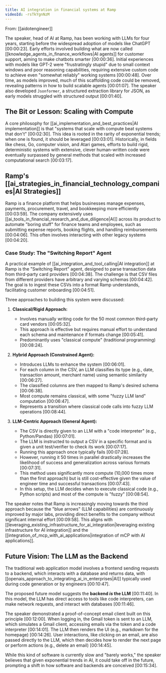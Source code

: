 ```yaml
---
title: AI integration in financial systems at Ramp
videoId: -rsTkYgnNzM
---
```


From: [[aidotengineer]] <br/> 

The speaker, head of AI at Ramp, has been working with LLMs for four years, starting before the widespread adoption of models like ChatGPT <a class="yt-timestamp" data-t="00:00:23">[00:00:23]</a>. Early efforts involved building what are now called [[knowledge_agents_in_finance_workflows|AI agents]] for customer support, aiming to make chatbots smarter <a class="yt-timestamp" data-t="00:00:36">[00:00:36]</a>. Initial experiences with models like GPT-2 were "frustratingly stupid" due to small context windows and poor reasoning capabilities, requiring extensive custom code to achieve even "somewhat reliably" working systems <a class="yt-timestamp" data-t="00:00:48">[00:00:48]</a>. Over time, as models improved, much of this scaffolding code could be removed, revealing patterns in how to build scalable agents <a class="yt-timestamp" data-t="00:01:07">[00:01:07]</a>. The speaker also developed `Jsonformer`, a structured extraction library for JSON, as early models struggled with structured output <a class="yt-timestamp" data-t="00:01:40">[00:01:40]</a>.

## The Bit or Lesson: Scaling with Compute

A core philosophy for [[ai_implementation_and_best_practices|AI implementation]] is that "systems that scale with compute beat systems that don't" <a class="yt-timestamp" data-t="00:02:30">[00:02:30]</a>. This idea is rooted in the rarity of exponential trends; when one is found, it should be leveraged <a class="yt-timestamp" data-t="00:03:01">[00:03:01]</a>. Historically, in fields like chess, Go, computer vision, and Atari games, efforts to build rigid, deterministic systems with extensive, clever human-written code were eventually surpassed by general methods that scaled with increased computational search <a class="yt-timestamp" data-t="00:03:17">[00:03:17]</a>.

## Ramp's [[ai_strategies_in_financial_technology_companies|AI Strategies]]

Ramp is a finance platform that helps businesses manage expenses, payments, procurement, travel, and bookkeeping more efficiently <a class="yt-timestamp" data-t="00:03:59">[00:03:59]</a>. The company extensively uses [[ai_tools_in_financial_research_and_due_diligence|AI]] across its product to automate "boring stuff" for finance teams and employees, such as submitting expense reports, booking flights, and handling reimbursements <a class="yt-timestamp" data-t="00:04:06">[00:04:06]</a>. This often involves interacting with other legacy systems <a class="yt-timestamp" data-t="00:04:20">[00:04:20]</a>.

### Case Study: The "Switching Report" Agent

A practical example of [[ai_integration_and_tool_calling|AI integration]] at Ramp is the "Switching Report" agent, designed to parse transaction data from third-party card providers <a class="yt-timestamp" data-t="00:04:38">[00:04:38]</a>. The challenge is that CSV files from different providers have arbitrary and varying schemas <a class="yt-timestamp" data-t="00:04:42">[00:04:42]</a>. The goal is to ingest these CSVs into a format Ramp understands, facilitating customer onboarding <a class="yt-timestamp" data-t="00:04:51">[00:04:51]</a>.

Three approaches to building this system were discussed:

1.  **Classical/Rigid Approach:**
    *   Involves manually writing code for the 50 most common third-party card vendors <a class="yt-timestamp" data-t="00:05:32">[00:05:32]</a>.
    *   This approach is effective but requires manual effort to understand each schema and maintenance if formats change <a class="yt-timestamp" data-t="00:05:41">[00:05:41]</a>.
    *   Predominantly uses "classical compute" (traditional programming) <a class="yt-timestamp" data-t="00:08:24">[00:08:24]</a>.

2.  **Hybrid Approach (Constrained Agent):**
    *   Introduces LLMs to enhance the system <a class="yt-timestamp" data-t="00:06:01">[00:06:01]</a>.
    *   For each column in the CSV, an LLM classifies its type (e.g., date, transaction amount, merchant name) using semantic similarity <a class="yt-timestamp" data-t="00:06:27">[00:06:27]</a>.
    *   The classified columns are then mapped to Ramp's desired schema <a class="yt-timestamp" data-t="00:06:38">[00:06:38]</a>.
    *   Most compute remains classical, with some "fuzzy LLM land" computation <a class="yt-timestamp" data-t="00:06:47">[00:06:47]</a>.
    *   Represents a transition where classical code calls into fuzzy LLM operations <a class="yt-timestamp" data-t="00:08:44">[00:08:44]</a>.

3.  **LLM-Centric Approach (General Agent):**
    *   The CSV is directly given to an LLM with a "code interpreter" (e.g., Python/Pandas) <a class="yt-timestamp" data-t="00:07:01">[00:07:01]</a>.
    *   The LLM is instructed to output a CSV in a specific format and is given a unit test/verifier to check its work <a class="yt-timestamp" data-t="00:07:17">[00:07:17]</a>.
    *   Running this approach once typically fails <a class="yt-timestamp" data-t="00:07:28">[00:07:28]</a>.
    *   However, running it 50 times in parallel drastically increases the likelihood of success and generalization across various formats <a class="yt-timestamp" data-t="00:07:31">[00:07:31]</a>.
    *   This method uses significantly more compute (10,000 times more than the first approach) but is still cost-effective given the value of engineer time and successful transactions <a class="yt-timestamp" data-t="00:07:43">[00:07:43]</a>.
    *   In this setup, the LLM decides when to execute classical code (e.g., Python scripts) and most of the compute is "fuzzy" <a class="yt-timestamp" data-t="00:08:54">[00:08:54]</a>.

The speaker notes that Ramp is increasingly moving towards the third approach because the "blue arrows" (LLM capabilities) are continuously improved by major labs, providing direct benefits to the company without significant internal effort <a class="yt-timestamp" data-t="00:09:58">[00:09:58]</a>. This aligns with [[leveraging_existing_infrastructure_for_ai_integration|leveraging existing infrastructure for AI integration]] and the [[integration_of_mcp_with_ai_applications|integration of mCP with AI applications]].

## Future Vision: The LLM as the Backend

The traditional web application model involves a frontend sending requests to a backend, which interacts with a database and returns data, with [[openais_approach_to_integrating_ai_in_enterprises|AI]] typically used during code generation or by engineers <a class="yt-timestamp" data-t="00:10:47">[00:10:47]</a>.

The proposed future model suggests the **backend *is* the LLM** <a class="yt-timestamp" data-t="00:11:40">[00:11:40]</a>. In this model, the LLM has direct access to tools like code interpreters, can make network requests, and interact with databases <a class="yt-timestamp" data-t="00:11:46">[00:11:46]</a>.

The speaker demonstrated a proof-of-concept email client built on this principle <a class="yt-timestamp" data-t="00:12:00">[00:12:00]</a>. When logging in, the Gmail token is sent to an LLM, which simulates a Gmail client, accessing emails via the token and a code interpreter <a class="yt-timestamp" data-t="00:14:01">[00:14:01]</a>. The LLM then renders the UI (e.g., markdown for the homepage) <a class="yt-timestamp" data-t="00:14:26">[00:14:26]</a>. User interactions, like clicking on an email, are also passed directly to the LLM, which then decides how to render the next page or perform actions (e.g., delete an email) <a class="yt-timestamp" data-t="00:14:45">[00:14:45]</a>.

While this kind of software is currently slow and "barely works," the speaker believes that given exponential trends in AI, it could take off in the future, prompting a shift in how software and backends are conceived <a class="yt-timestamp" data-t="00:15:34">[00:15:34]</a>.